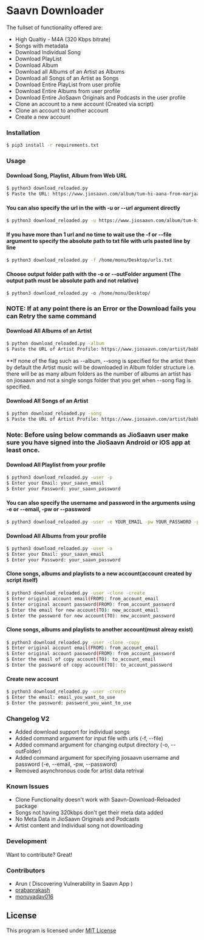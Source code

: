 # Saavn Downloader
The fullset of functionality offered are:
  - High Qualtiy - M4A (320 Kbps bitrate)
  - Songs with metadata
  - Download Individual Song
  - Download PlayList
  - Download Album
  - Download all Albums of an Artist as Albums
  - Download all Songs of an Artist as Songs
  - Download Entire PlayList from user profile
  - Download Entire Albums from user profile
  - Download Entire JioSaavn Originals and Podcasts in the user profile
  - Clone an account to a new account (Created via script)
  - Clone an account to another account
  - Create a new account
 

### Installation
```sh
$ pip3 install -r requirements.txt
```

### Usage

#### Download Song, Playlist, Album from Web URL
```sh
$ python3 download_reloaded.py
$ Paste the URL: https://www.jiosaavn.com/album/tum-hi-aana-from-marjaavaan/j9bfphC2728_
```

#### You can also specify the url in the with -u or --url argument directly
```sh
$ python3 download_reloaded.py -u https://www.jiosaavn.com/album/tum-hi-aana-from-marjaavaan/j9bfphC2728_
```

#### If you have more than 1 url and no time to wait use the -f or --file argument to specify the absolute path to txt file with urls pasted line by line
```sh
$ python3 download_reloaded.py -f /home/monu/Desktop/urls.txt
```

#### Choose output folder path with the -o or --outFolder argument (The output path must be absolute path and not relative)
```
$ python3 download_reloaded.py -o /home/monu/Desktop/
```


### NOTE: If at any point there is an Error or the Download fails you can Retry the same command

#### Download All Albums of an Artist
```sh
$ python download_reloaded.py -album
$ Paste the URL of Artist Profile: https://www.jiosaavn.com/artist/babbal-rai-albums/pRd5ZTGrLv8_
``` 
*\*If none of the flag such as --album, --song is specified for the artist then by default the Artist music will be downloaded in Album folder structure i.e. there will be as many album folders as the number of albums an artist has on jiosaavn and not a single songs folder that you get when --song flag is specified.  


#### Download All Songs of an Artist
```sh
$ python download_reloaded.py -song
$ Paste the URL of Artist Profile: https://www.jiosaavn.com/artist/babbal-rai-albums/pRd5ZTGrLv8_
```


### Note: Before using below commands as JioSaavn user make sure you have signed into the JioSaavn Android or iOS app at least once.

#### Download All Playlist from your profile
```sh
$ python3 download_reloaded.py -user -p
$ Enter your Email: your_saavn_email
$ Enter your Password: your_saavn_password
```

#### You can also specify the username and password in the arguments using -e or --email, -pw or --password
```sh
$ python3 download_reloaded.py -user -e YOUR_EMAIL -pw YOUR_PASSWORD -p
```

#### Download All Albums from your profile
```sh
$ python3 download_reloaded.py -user -a
$ Enter your Email: your_saavn_email
$ Enter your Password: your_saavn_password
```

#### Clone songs, albums and playlists to a new account(account created by script itself)
```sh
$ python3 download_reloaded.py -user -clone -create
$ Enter original account email(FROM): from_account_email
$ Enter original account password(FROM): from_account_password
$ Enter the email for new account(TO): new_account_email
$ Enter the password for new account(TO): new_account_password
```

#### Clone songs, albums and playlists to another account(must alreay exist)
```sh
$ python3 download_reloaded.py -user -clone -copy
$ Enter original account email(FROM): from_account_email
$ Enter original account password(FROM): from_account_password
$ Enter the email of copy account(TO): to_account_email
$ Enter the password of copy account(TO): to_account_password
```

#### Create new account
```sh
$ python3 download_reloaded.py -user -create
$ Enter the email: email_you_want_to_use
$ Enter the password: password_you_want_to_use
```

### Changelog V2
  - Added download support for individual songs
  - Added command argument for input file with urls (-f, --file)
  - Added command argument for changing output directory (-o, --outFolder)
  - Added command argument for specifying jiosaavn username and password (-e, --email, -pw, --password)
  - Removed asynchronous code for artist data retrival


### Known Issues
  - Clone Functionality doesn't work with Saavn-Download-Reloaded package
  - Songs not having 320kbps don't get their meta data added
  - No Meta Data in JioSaavn Originals and Podcasts
  - Artist content and Individual song not downloading

### Development

Want to contribute? Great!


### Contributors
  - Arun ( Discovering Vulnerability in Saavn App )
  - [prabaprakash](https://github.com/prabaprakash/)
  - [monuyadav016](https://github.com/monuyadav016)


## License
This program is licensed under [MIT License](https://raw.githubusercontent.com/monuyadav016/Saavn-downloader/master/LICENSE)
